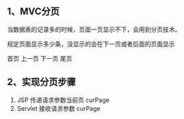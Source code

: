 ## 1、MVC分页

当数据表的记录多的时候，页面一页显示不下，会用到分页技术。

规定页面显示多少条，没显示的会在下一页或者后面的页面显示

首页   上一页   下一页   尾页



## 2、实现分页步骤

1. JSP 传递请求参数当前页 curPage
2. Servlet 接收请求参数 curPage